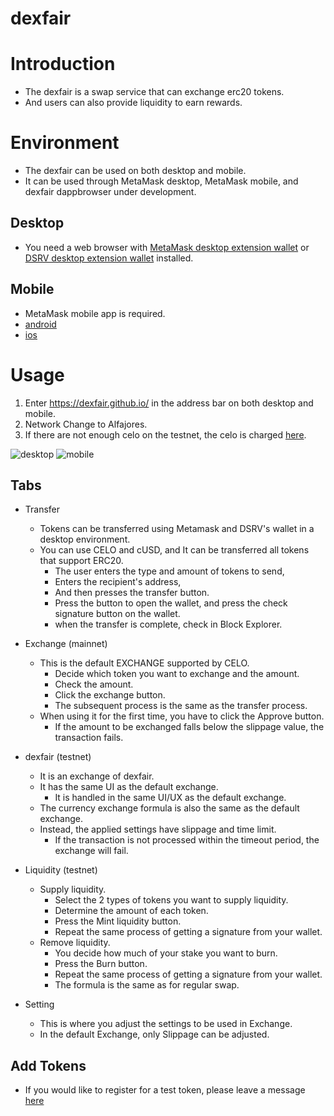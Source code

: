# dexfair
# Introduction
- The dexfair is a swap service that can exchange erc20 tokens.
- And users can also provide liquidity to earn rewards.

# Environment
- The dexfair can be used on both desktop and mobile.
- It can be used through MetaMask desktop, MetaMask mobile, and dexfair dappbrowser under development.

## Desktop
- You need a web browser with [MetaMask desktop extension wallet](https://chrome.google.com/webstore/detail/metamask/nkbihfbeogaeaoehlefnkodbefgpgknn) or [DSRV desktop extension wallet](https://chrome.google.com/webstore/detail/celo-desktop-wallet/kkilomkmpmkbdnfelcpgckmpcaemjcdh) installed.


## Mobile
- MetaMask mobile app is required.
- [android](https://play.google.com/store/apps/details?id=io.metamask&hl=ko&gl=US)
- [ios](https://apps.apple.com/us/app/metamask/id1438144202)

# Usage
1. Enter https://dexfair.github.io/ in the address bar on both desktop and mobile.
2. Network Change to Alfajores.
3. If there are not enough celo on the testnet, the celo is charged [here](https://celo.org/developers/faucet).

![desktop](https://user-images.githubusercontent.com/57783762/99212723-2d073680-280f-11eb-979f-d1d837df9642.png)
![mobile](https://user-images.githubusercontent.com/57783762/99212725-2ed0fa00-280f-11eb-850f-f428c6c65288.png)

## Tabs
- Transfer
  - Tokens can be transferred using Metamask and DSRV's wallet in a desktop environment.
  - You can use CELO and cUSD, and It can be transferred all tokens that support ERC20.
    - The user enters the type and amount of tokens to send,
    - Enters the recipient's address,
    - And then presses the transfer button.
    - Press the button to open the wallet, and press the check signature button on the wallet.
    - when the transfer is complete, check in Block Explorer.

- Exchange (mainnet)
  - This is the default EXCHANGE supported by CELO.
    - Decide which token you want to exchange and the amount.
    - Check the amount.
    - Click the exchange button.
    - The subsequent process is the same as the transfer process.
  - When using it for the first time, you have to click the Approve button.
    - If the amount to be exchanged falls below the slippage value, the transaction fails.
    
- dexfair (testnet)
  - It is an exchange of dexfair.
  - It has the same UI as the default exchange.
    - It is handled in the same UI/UX as the default exchange.
  - The currency exchange formula is also the same as the default exchange.
  - Instead, the applied settings have slippage and time limit.
    - If the transaction is not processed within the timeout period, the exchange will fail.

- Liquidity (testnet)
  - Supply liquidity.
    - Select the 2 types of tokens you want to supply liquidity.
    - Determine the amount of each token.
    - Press the Mint liquidity button.
    - Repeat the same process of getting a signature from your wallet.
  - Remove liquidity.
    - You decide how much of your stake you want to burn.
    - Press the Burn button.
    - Repeat the same process of getting a signature from your wallet.
    - The formula is the same as for regular swap.

- Setting
  - This is where you adjust the settings to be used in Exchange.
  - In the default Exchange, only Slippage can be adjusted.

## Add Tokens
- If you would like to register for a test token, please leave a message [here](https://github.com/dexfair/dexfair.github.io/issues/1)
